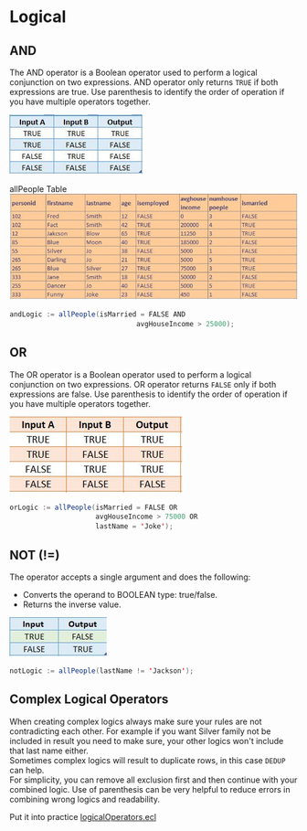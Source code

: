 # Logical

## AND

The AND operator is a Boolean operator used to perform a logical conjunction on two expressions. AND operator only returns `TRUE` if both expressions are true. Use parenthesis to identify the order of operation if you have multiple operators together.

![AND table](./Images/AndTable.JPG)

allPeople Table
![AND table](./Images/allPeople.JPG)

```java
andLogic := allPeople(isMarried = FALSE AND
                               avgHouseIncome > 25000);
```

## OR

The OR operator is a Boolean operator used to perform a logical conjunction on two expressions. OR operator returns `FALSE` only if both expressions are false. Use parenthesis to identify the order of operation if you have multiple operators together.

![AND table](./Images/OrTable.JPG)

```java
orLogic := allPeople(isMarried = FALSE OR
                     avgHouseIncome > 75000 OR
                     lastName = 'Joke');
```

## NOT (!=)

The operator accepts a single argument and does the following:

- Converts the operand to BOOLEAN type: true/false.
- Returns the inverse value.

![AND table](./Images/notTable.JPG)

```java
notLogic := allPeople(lastName != 'Jackson');
```

## Complex Logical Operators

When creating complex logics always make sure your rules are not contradicting each other.
For example if you want Silver family not be included in result you need to make sure, your other logics won't include that last name either.\
Sometimes complex logics will result to duplicate rows, in this case `DEDUP` can help.\
For simplicity, you can remove all exclusion first and then continue with your combined logic.
Use of parenthesis can be very helpful to reduce errors in combining wrong logics and readability.

Put it into practice [logicalOperators.ecl](https://ide.hpccsystems.com/workspaces/share/291d17d9-e5cb-4fac-83c2-ac5997c28a31)
